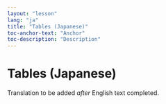 ```yaml
---
layout: "lesson"
lang: "ja"
title: "Tables (Japanese)"
toc-anchor-text: "Anchor"
toc-description: "Description"
---
```


# Tables (Japanese)

Translation to be added _after_ English text completed.
